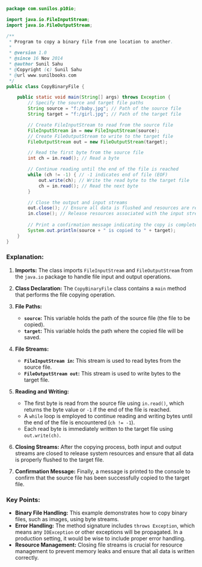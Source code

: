 
```java
package com.sunilos.p10io;

import java.io.FileInputStream;
import java.io.FileOutputStream;

/**
 * Program to copy a binary file from one location to another.
 * 
 * @version 1.0
 * @since 16 Nov 2014
 * @author Sunil Sahu
 * @Copyright (c) Sunil Sahu
 * @url www.sunilbooks.com
 */
public class CopyBinaryFile {

    public static void main(String[] args) throws Exception {
        // Specify the source and target file paths
        String source = "f:/baby.jpg"; // Path of the source file
        String target = "f:/girl.jpg"; // Path of the target file

        // Create FileInputStream to read from the source file
        FileInputStream in = new FileInputStream(source);
        // Create FileOutputStream to write to the target file
        FileOutputStream out = new FileOutputStream(target);

        // Read the first byte from the source file
        int ch = in.read(); // Read a byte

        // Continue reading until the end of the file is reached
        while (ch != -1) { // -1 indicates end of file (EOF)
            out.write(ch); // Write the read byte to the target file
            ch = in.read(); // Read the next byte
        }

        // Close the output and input streams
        out.close(); // Ensure all data is flushed and resources are released
        in.close(); // Release resources associated with the input stream
        
        // Print a confirmation message indicating the copy is complete
        System.out.println(source + " is copied to " + target);
    }
}
```

### Explanation:

1. **Imports:** The class imports `FileInputStream` and `FileOutputStream` from the `java.io` package to handle file input and output operations.

2. **Class Declaration:** The `CopyBinaryFile` class contains a `main` method that performs the file copying operation.

3. **File Paths:**
   - **`source`:** This variable holds the path of the source file (the file to be copied).
   - **`target`:** This variable holds the path where the copied file will be saved.

4. **File Streams:**
   - **`FileInputStream in`:** This stream is used to read bytes from the source file.
   - **`FileOutputStream out`:** This stream is used to write bytes to the target file.

5. **Reading and Writing:**
   - The first byte is read from the source file using `in.read()`, which returns the byte value or `-1` if the end of the file is reached.
   - A `while` loop is employed to continue reading and writing bytes until the end of the file is encountered (`ch != -1`).
   - Each read byte is immediately written to the target file using `out.write(ch)`.

6. **Closing Streams:** After the copying process, both input and output streams are closed to release system resources and ensure that all data is properly flushed to the target file.

7. **Confirmation Message:** Finally, a message is printed to the console to confirm that the source file has been successfully copied to the target file.

### Key Points:
- **Binary File Handling:** This example demonstrates how to copy binary files, such as images, using byte streams.
- **Error Handling:** The method signature includes `throws Exception`, which means any `IOException` or other exceptions will be propagated. In a production setting, it would be wise to include proper error handling.
- **Resource Management:** Closing file streams is crucial for resource management to prevent memory leaks and ensure that all data is written correctly.
